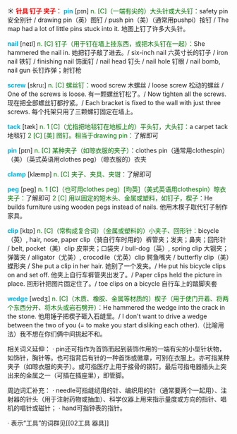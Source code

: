 ☀ <font color="red">**针具 钉子 夹子：**</font>
<font color="sky blue">**pin**</font> [pɪn] 
<font color="rgb(227, 108, 9)">n. [C]（一端有尖的）大头针或大头钉：</font>safety pin 安全别针 / drawing pin（英）图钉 / push pin（美）（通常用pushpi）按钉 / The map had a lot of little pins stuck into it. 地图上钉了许多大头针。

<font color="sky blue">**nail**</font> [neɪl] 
<font color="rgb(227, 108, 9)">n. [C] 钉子（用于钉在墙上挂东西，或把木头钉在一起）：</font>She hammered the nail in. 她把钉子敲了进去。/ six-inch nail 六英寸长的钉子 / iron nail 铁钉 / finishing nail 饰面钉 / nail head 钉头 / nail hole 钉眼 / nail bomb, nail gun 长钉炸弹；射钉枪
           
<font color="sky blue">**screw**</font> [skru:]
<font color="rgb(227, 108, 9)">n. [C] 螺丝钉：</font>wood screw 木螺丝 / loose screw 松动的螺丝 / One of the screws is loose. 有一颗螺丝钉松了。/ Now tighten all the screws. 现在把全部螺丝钉都拧紧。/ Each bracket is fixed to the wall with just three screws. 每个托架只用了三颗螺钉固定在墙上。
           
<font color="sky blue">**tack**</font> [tæk]
<font color="rgb(227, 108, 9)">n. 1 [C]（尤指把地毯钉在地板上的）平头钉，大头钉：</font>a carpet tack 地毯钉 <font color="rgb(227, 108, 9)">2 [C] [美] 图钉。相当于drawing pin：</font>了解即可

<font color="sky blue">**pin**</font> [pɪn] 
<font color="rgb(227, 108, 9)">n. [C] 某种夹子（如晾衣服的夹子）：</font>clothes pin（通常用clothespin）（美）（英式英语用clothes peg）（晾衣服的）衣夹
                
<font color="sky blue">**clamp**</font> [klæmp]
<font color="rgb(227, 108, 9)">n. [C] 夹子、夹具、夹钳：</font>了解即可        

<font color="sky blue">**peg**</font> [peg]
<font color="rgb(227, 108, 9)">n. 1 [C]（也可用clothes peg）[均英]（美式英语用clothespin）晾衣夹子：</font>了解即可 <font color="rgb(227, 108, 9)">2 [C] 用以固定的短木头、金属或塑料，如钉子，楔子：</font>He builds furniture using wooden pegs instead of nails. 他用木楔子取代钉子制作家具。
           
<font color="sky blue">**clip**</font> [klɪp]
<font color="rgb(227, 108, 9)">n. [C]（常构成复合词）（金属或塑料的）小夹子、回形针：</font>bicycle（英）, hair, nose, paper clip（骑自行车时用的）裤管夹；发夹；鼻夹；回形针 / belt, pocket（美）clip 皮带夹；口袋夹 / bull-dog（英）, spring clip 大钢夹；弹簧夹 / alligator（尤美）, crocodile（尤英）clip 鳄鱼嘴夹 / butterfly clip（美）蝶形夹 / She put a clip in her hair. 她别了一个发夹。/ He put his bicycle clips on and set off. 他夹上自行车裤管夹出发了。/ Paper clips held the picture in place. 回形针把图片固定住了。/ toe clips on a bicycle 自行车上的踏脚夹套

<font color="sky blue">**wedge**</font> [wedʒ]
<font color="rgb(227, 108, 9)">n. [C]（木质、橡胶、金属等材质的）楔子（用于使门开着、将两个东西分开、将木头或岩石劈开）：</font>He hammered the wedge into the crack in the stone. 他用锤子把楔子砸入石缝里。/ I don't want to drive a wedge between the two of you (= to make you start disliking each other).（比喻用法）我不想在你们俩中间挑起不和。

相关词义延伸：
· pin还可指作为首饰而起到装饰作用的一端有尖的小型针状物，如饰针，胸针等。也可指背后有针的一种首饰或徽章，可别在衣服上。亦可指某种夹子（如晾衣服的夹子）。或可指医疗上用于接骨的钢钉。最后可指电器插头上突出来的金属之一（可插在插座里），即管脚。

周边词汇补充：
· needle可指缝纫用的针、编织用的针（通常要两个一起用）、注射器的针头（用于注射药物或抽血）、科学仪器上用来指示量度或方向的指针、唱机的唱针或磁针；
· hand可指钟表的指针。

· 表示“工具”的词群见[[02工具 器具]]
